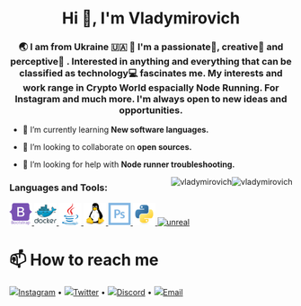 <h1 align="center">Hi 👋, I'm Vladymirovich</h1>
<h3 align="center">🌏 I am from Ukraine 🇺🇦 👀 I'm a passionate🥇, creative🎨 and perceptive🔭 . Interested in anything and everything that can be classified as technology💻 fascinates me. My interests and work range in Crypto World espacially Node Running. For Instagram and much more. I'm always open to new ideas and opportunities.</h3>

- 🌱 I’m currently learning **New software languages.**

- 👯 I’m looking to collaborate on **open sources.**

- 🤝 I’m looking for help with **Node runner troubleshooting.**

<p><img align="right" src="https://github-readme-stats.vercel.app/api?username=vladymirovich&hide=issues&show_icons=true&hide_border=true&count_private=true&theme=merko&locale=en" alt="vladymirovich" /></p>

<p><img align="right" src="https://github-readme-streak-stats.herokuapp.com/?user=vladymirovich&" alt="vladymirovich" /></p>




<h3 align="left">Languages and Tools:</h3>

<p align="left"> 
  <a href="https://getbootstrap.com" target="_blank" rel="noreferrer"> <img src="https://raw.githubusercontent.com/devicons/devicon/master/icons/bootstrap/bootstrap-plain-wordmark.svg" alt="bootstrap" width="40" height="40"/> </a> 
  <a href="https://www.docker.com/" target="_blank" rel="noreferrer"> <img src="https://raw.githubusercontent.com/devicons/devicon/master/icons/docker/docker-original-wordmark.svg" alt="docker" width="40" height="40"/> </a> 
  <a href="https://www.java.com" target="_blank" rel="noreferrer"> <img src="https://raw.githubusercontent.com/devicons/devicon/master/icons/java/java-original.svg" alt="java" width="40" height="40"/> </a> 
  <a href="https://www.linux.org/" target="_blank" rel="noreferrer"> <img src="https://raw.githubusercontent.com/devicons/devicon/master/icons/linux/linux-original.svg" alt="linux" width="40" height="40"/> </a> 
  <a href="https://www.photoshop.com/en" target="_blank" rel="noreferrer"> <img src="https://raw.githubusercontent.com/devicons/devicon/master/icons/photoshop/photoshop-line.svg" alt="photoshop" width="40" height="40"/> </a> 
  <a href="https://www.python.org" target="_blank" rel="noreferrer"> <img src="https://raw.githubusercontent.com/devicons/devicon/master/icons/python/python-original.svg" alt="python" width="40" height="40"/> </a> 
  <a href="https://unrealengine.com/" target="_blank" rel="noreferrer"> <img src="https://raw.githubusercontent.com/kenangundogan/fontisto/036b7eca71aab1bef8e6a0518f7329f13ed62f6b/icons/svg/brand/unreal-engine.svg" alt="unreal" width="40" height="40"/> </a> 
</p>

<h1 align="left"> 📫 How to reach me</h1>

 <p align="left">
  <a href="https://www.instagram.com/vladymirovich33/"><img src="https://img.icons8.com/color/96/000000/instagram.png" height="16"/>Instagram</a> •
  <a href="https://twitter.com/vladymirovich33"><img src="https://img.icons8.com/color/96/000000/twitter-circled.png" height="16"/>Twitter</a> •
  <a href="https://discord.com/channels/@vladymirovich | Sui Global#7179"><img src="https://img.icons8.com/color/96/000000/discord.png" height="16"/>Discord</a> •
  <a href="mailto:vladymirovich33@gmail.com"><img src="https://img.icons8.com/color/96/000000/email.png" height="16"/>Email</a>
</p>

<!---
Vladymirovich/Vladymirovich is a ✨ special ✨ repository because its `README.md` (this file) appears on your GitHub profile.
You can click the Preview link to take a look at your changes.
--->
